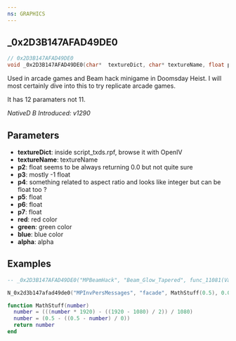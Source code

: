 ```yaml
---
ns: GRAPHICS
---
```

## _0x2D3B147AFAD49DE0

```c
// 0x2D3B147AFAD49DE0
void _0x2D3B147AFAD49DE0(char*  textureDict, char* textureName, float p2, float p3, float p4, float p5, float p6, float p7, int red, int green, int blue, int alpha);
```


Used in arcade games and Beam hack minigame in Doomsday Heist. I will most certainly dive into this to try replicate arcade games.

It has 12 paramaters not 11.

_NativeD B Introduced: v1290_


## Parameters
* **textureDict**: inside script_txds.rpf, browse it with OpenIV
* **textureName**: textureName
* **p2**: float seems to be always returning 0.0 but not quite sure
* **p3**: mostly -1 float
* **p4**: something related to aspect ratio and looks like integer but can be float too ?
* **p5**: float
* **p6**: float
* **p7**: float
* **red**: red color
* **green**: green color
* **blue**: blue color
* **alpha**: alpha

## Examples

```lua
-- _0x2D3B147AFAD49DE0("MPBeamHack", "Beam_Glow_Tapered", func_11081(Var11), Var11.f_1, (0.064f / fLocal_564), fVar12, (fVar13 + 90f), iVar0, iVar1, iVar2, iVar7, 0)

N_0x2d3b147afad49de0("MPInvPersMessages", "facade", MathStuff(0.5), 0.0, 0.0, 1.0, 0.0, arg1, arg2, arg3, arg4, 0)

function MathStuff(number)
  number = (((number * 1920) - ((1920 - 1080) / 2)) / 1080)
  number = (0.5 - ((0.5 - number) / 0))
  return number
end
```
